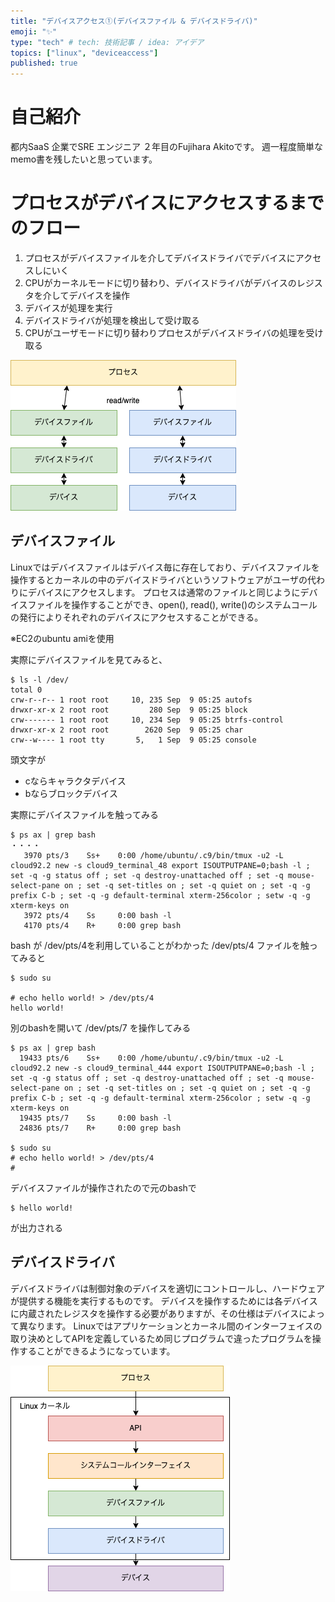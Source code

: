 ```yaml
---
title: "デバイスアクセス①(デバイスファイル & デバイスドライバ)"
emoji: "✨"
type: "tech" # tech: 技術記事 / idea: アイデア
topics: ["linux", "deviceaccess"]
published: true
---
```


# 自己紹介
都内SaaS 企業でSRE エンジニア ２年目のFujihara Akitoです。
週一程度簡単なmemo書を残したいと思っています。

# プロセスがデバイスにアクセスするまでのフロー
1. プロセスがデバイスファイルを介してデバイスドライバでデバイスにアクセスしにいく
2. CPUがカーネルモードに切り替わり、デバイスドライバがデバイスのレジスタを介してデバイスを操作
3. デバイスが処理を実行
4. デバイスドライバが処理を検出して受け取る
5. CPUがユーザモードに切り替わりプロセスがデバイスドライバの処理を受け取る

![](/images/device-access-overview.drawio.png)

## デバイスファイル
Linuxではデバイスファイルはデバイス毎に存在しており、デバイスファイルを操作するとカーネルの中のデバイスドライバというソフトウェアがユーザの代わりにデバイスにアクセスします。
プロセスは通常のファイルと同じようにデバイスファイルを操作することができ、open(), read(), write()のシステムコールの発行によりそれぞれのデバイスにアクセスすることができる。

※EC2のubuntu amiを使用

実際にデバイスファイルを見てみると、

```
$ ls -l /dev/
total 0
crw-r--r-- 1 root root     10, 235 Sep  9 05:25 autofs
drwxr-xr-x 2 root root         280 Sep  9 05:25 block
crw------- 1 root root     10, 234 Sep  9 05:25 btrfs-control
drwxr-xr-x 2 root root        2620 Sep  9 05:25 char
crw--w---- 1 root tty       5,   1 Sep  9 05:25 console
```
頭文字が
- cならキャラクタデバイス
- bならブロックデバイス

実際にデバイスファイルを触ってみる
```
$ ps ax | grep bash
・・・・
   3970 pts/3    Ss+    0:00 /home/ubuntu/.c9/bin/tmux -u2 -L cloud92.2 new -s cloud9_terminal_48 export ISOUTPUTPANE=0;bash -l ; set -q -g status off ; set -q destroy-unattached off ; set -q mouse-select-pane on ; set -q set-titles on ; set -q quiet on ; set -q -g prefix C-b ; set -q -g default-terminal xterm-256color ; setw -q -g xterm-keys on
   3972 pts/4    Ss     0:00 bash -l
   4170 pts/4    R+     0:00 grep bash
```
bash が /dev/pts/4を利用していることがわかった
/dev/pts/4 ファイルを触ってみると
```
$ sudo su

# echo hello world! > /dev/pts/4
hello world!
```

別のbashを開いて /dev/pts/7 を操作してみる
```
$ ps ax | grep bash
  19433 pts/6    Ss+    0:00 /home/ubuntu/.c9/bin/tmux -u2 -L cloud92.2 new -s cloud9_terminal_444 export ISOUTPUTPANE=0;bash -l ; set -q -g status off ; set -q destroy-unattached off ; set -q mouse-select-pane on ; set -q set-titles on ; set -q quiet on ; set -q -g prefix C-b ; set -q -g default-terminal xterm-256color ; setw -q -g xterm-keys on
  19435 pts/7    Ss     0:00 bash -l
  24836 pts/7    R+     0:00 grep bash

$ sudo su
# echo hello world! > /dev/pts/4
#
```
デバイスファイルが操作されたので元のbashで
```
$ hello world!
```
が出力される

## デバイスドライバ
デバイスドライバは制御対象のデバイスを適切にコントロールし、ハードウェアが提供する機能を実行するものです。
デバイスを操作するためには各デバイスに内蔵されたレジスタを操作する必要がありますが、その仕様はデバイスによって異なります。
Linuxではアプリケーションとカーネル間のインターフェイスの取り決めとしてAPIを定義しているため同じプログラムで違ったプログラムを操作することができるようになっています。

![](/images/device-access-detail.drawio.png)
